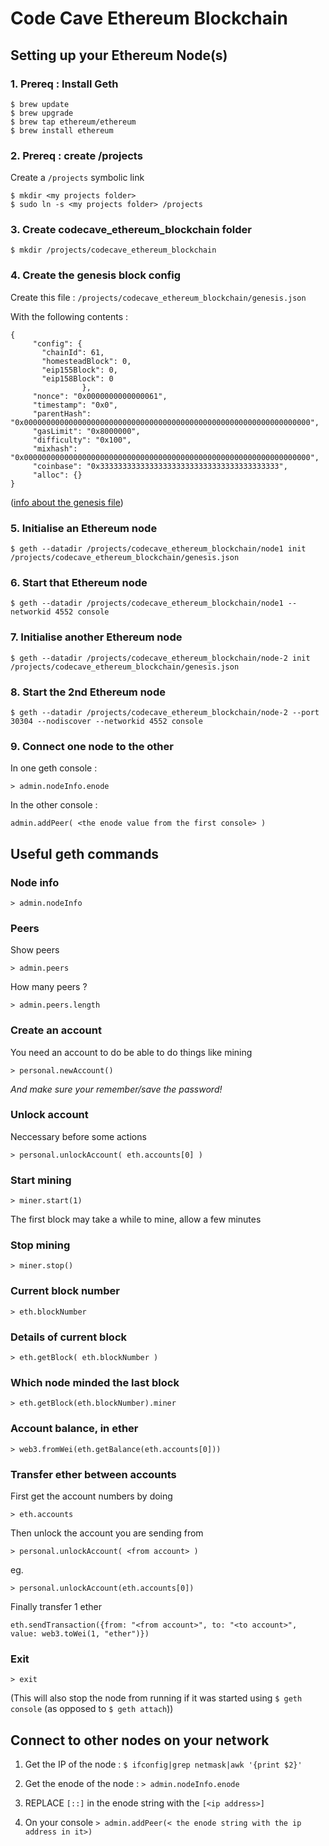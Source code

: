 # Code Cave Ethereum Blockchain

## Setting up your Ethereum Node(s)

### 1. Prereq : Install Geth

```
$ brew update
$ brew upgrade
$ brew tap ethereum/ethereum
$ brew install ethereum
```

### 2. Prereq : create /projects 

Create a `/projects` symbolic link 

```
$ mkdir <my projects folder>
$ sudo ln -s <my projects folder> /projects
```

### 3. Create codecave\_ethereum\_blockchain folder

```
$ mkdir /projects/codecave_ethereum_blockchain
```

### 4. Create the genesis block config

Create this file :  `/projects/codecave_ethereum_blockchain/genesis.json`

With the following contents : 

```
{  
     "config": {
       "chainId": 61,
       "homesteadBlock": 0,
       "eip155Block": 0,
       "eip158Block": 0
                },
     "nonce": "0x0000000000000061",
     "timestamp": "0x0",
     "parentHash": "0x0000000000000000000000000000000000000000000000000000000000000000", 
     "gasLimit": "0x8000000",   
     "difficulty": "0x100",    
     "mixhash": "0x0000000000000000000000000000000000000000000000000000000000000000",
     "coinbase": "0x3333333333333333333333333333333333333333",
     "alloc": {}
}
```
([info about the genesis file](https://ethereum.stackexchange.com/a/2377/2040))

### 5. Initialise an Ethereum node

```
$ geth --datadir /projects/codecave_ethereum_blockchain/node1 init /projects/codecave_ethereum_blockchain/genesis.json
```

### 6. Start that Ethereum node

```
$ geth --datadir /projects/codecave_ethereum_blockchain/node1 --networkid 4552 console
```

### 7. Initialise another Ethereum node

```
$ geth --datadir /projects/codecave_ethereum_blockchain/node-2 init /projects/codecave_ethereum_blockchain/genesis.json
```

### 8. Start the 2nd Ethereum node

```
$ geth --datadir /projects/codecave_ethereum_blockchain/node-2 --port 30304 --nodiscover --networkid 4552 console
```

### 9. Connect one node to the other

In one geth console :

```
> admin.nodeInfo.enode
```

In the other console : 

```
admin.addPeer( <the enode value from the first console> )
```


## Useful geth commands

### Node info

```
> admin.nodeInfo
```

### Peers

Show peers

```
> admin.peers
```

How many peers ?

```
> admin.peers.length
```

### Create an account

You need an account to do be able to do things like mining

```
> personal.newAccount()
```

*And make sure your remember/save the password!*

### Unlock account

Neccessary before some actions

```
> personal.unlockAccount( eth.accounts[0] )
```

### Start mining

```
> miner.start(1)
```

The first block may take a while to mine, allow a few minutes

### Stop mining

```
> miner.stop() 
```

### Current block number

```
> eth.blockNumber
```

### Details of current block

```
> eth.getBlock( eth.blockNumber ) 
```


### Which node minded the last block

```
> eth.getBlock(eth.blockNumber).miner
```

### Account balance, in ether

```
> web3.fromWei(eth.getBalance(eth.accounts[0]))
```

### Transfer ether between accounts

First get the account numbers by doing 

`> eth.accounts`

Then unlock the account you are sending from

`> personal.unlockAccount( <from account> )`

eg. 

`> personal.unlockAccount(eth.accounts[0])`

Finally transfer 1 ether

```
eth.sendTransaction({from: "<from account>", to: "<to account>", value: web3.toWei(1, "ether")})
```


### Exit

```
> exit
```

(This will also stop the node from running if it was started using `$ geth console` (as opposed to `$ geth attach`))



## Connect to other nodes on your network

1. Get the IP of the node : `$ ifconfig|grep netmask|awk '{print $2}'`

2. Get the enode of the node : `> admin.nodeInfo.enode`

3. REPLACE `[::]` in the enode string with the `[<ip address>]`

4. On your console `> admin.addPeer(< the enode string with the ip address in it>)`



 